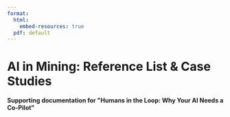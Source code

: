 ```yaml
---
format:
  html: 
    embed-resources: true
  pdf: default
--- 
```


# AI in Mining: Reference List & Case Studies

**Supporting documentation for "Humans in the Loop: Why Your AI Needs a Co-Pilot"**

